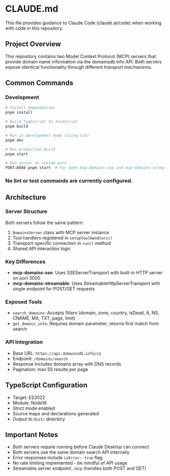 # CLAUDE.md

This file provides guidance to Claude Code (claude.ai/code) when working with code in this repository.

## Project Overview

This repository contains two Model Context Protocol (MCP) servers that provide domain name information via the domainsdb.info API. Both servers expose identical functionality through different transport mechanisms.

## Common Commands

### Development
```bash
# Install dependencies
pnpm install

# Build TypeScript to JavaScript
pnpm build

# Run in development mode (using tsx)
pnpm dev

# Run production build
pnpm start

# Run server on custom port
PORT=8080 pnpm start  # For both mcp-domains-sse and mcp-domains-streamable
```

### No lint or test commands are currently configured.

## Architecture

### Server Structure
Both servers follow the same pattern:
1. `DomainsServer` class with MCP server instance
2. Tool handlers registered in `setupToolHandlers()`
3. Transport-specific connection in `run()` method
4. Shared API interaction logic

### Key Differences
- **mcp-domains-sse**: Uses SSEServerTransport with built-in HTTP server on port 3000
- **mcp-domains-streamable**: Uses StreamableHttpServerTransport with single endpoint for POST/GET requests

### Exposed Tools
- `search_domains`: Accepts filters (domain, zone, country, isDead, A, NS, CNAME, MX, TXT, page, limit)
- `get_domain_info`: Requires domain parameter, returns first match from search

### API Integration
- Base URL: `https://api.domainsdb.info/v1`
- Endpoint: `/domains/search`
- Response includes domains array with DNS records
- Pagination: max 50 results per page

## TypeScript Configuration
- Target: ES2022
- Module: Node16
- Strict mode enabled
- Source maps and declarations generated
- Output to `dist/` directory

## Important Notes
- Both servers require running before Claude Desktop can connect
- Both servers use the same domain search API internally
- Error responses include `isError: true` flag
- No rate limiting implemented - be mindful of API usage
- Streamable server endpoint: `/mcp` (handles both POST and GET)